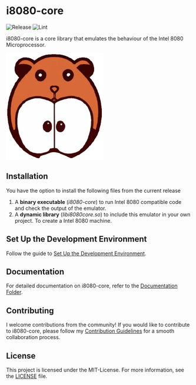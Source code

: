 # i8080-core
![Release](https://github.com/poundflag/i8080-core/actions/workflows/release.yml/badge.svg)
![Lint](https://github.com/poundflag/i8080-core/actions/workflows/linter.yml/badge.svg)

i8080-core is a core library that emulates the behaviour of the Intel 8080 Microprocessor.

![Project Logo](img/logo-official.png)

<!--## Features

- Feature 1: [Description of feature 1]
- Feature 2: [Description of feature 2]
- ...-->

## Installation

You have the option to install the following files from the current release

1. A **binary executable** (*i8080-core*) to run Intel 8080 compatible code and check the output of the emulator.
2. A **dynamic library** (*libi8080core.so*) to include this emulator in your own project. To create a Intel 8080 machine.

## Set Up the Development Environment

Follow the guide to [Set Up the Development Environment](SETUP_DEV_ENVIRONMENT.md).

## Documentation

For detailed documentation on i8080-core, refer to the [Documentation Folder](doc/).

## Contributing

I welcome contributions from the community! If you would like to contribute to i8080-core, please follow my [Contribution Guidelines](CONTRIBUTING.md) for a smooth collaboration process.

## License

This project is licensed under the MIT-License. For more information, see the [LICENSE](LICENSE) file.